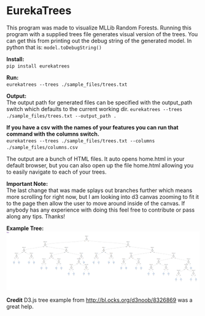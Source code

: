 EurekaTrees
==============

This program was made to visualize MLLib Random Forests. Running this program with a supplied trees file generates 
visual version of the trees. You can get this from printing out the debug string of the generated model. In python that is:
`model.toDebugString()`

**Install:**<br>
`pip install eurekatrees`

**Run:**<br>
`eurekatrees --trees ./sample_files/trees.txt`

**Output:**<br>
The output path for generated files can be specified with the output_path switch which defaults to the current working dir.
`eurekatrees --trees ./sample_files/trees.txt --output_path .`

**If you have a csv with the names of your features you can run that command with the columns switch.**<br>
`eurekatrees --trees ./sample_files/trees.txt --columns ./sample_files/columns.csv`

The output are a bunch of HTML files. It auto opens home.html in your default browser, but you can also open up the file home.html allowing you to easily navigate to each of your trees.

**Important Note:**<br>
The last change that was made splays out branches further which means more scrolling for right now, but I am looking into d3 canvas zooming to fit it to the page then allow the user to move around inside of the canvas. If anybody has any experience with doing this feel free to contribute or pass along any tips. Thanks!

**Example Tree:**
![Example Tree](ExampleTree.png)

**Credit**
D3.js tree example from http://bl.ocks.org/d3noob/8326869 was a great help.
